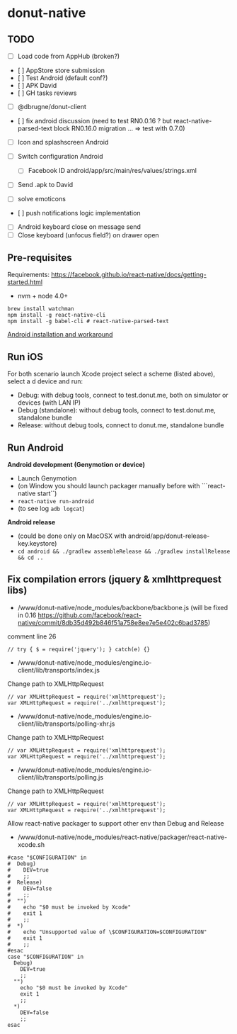 # donut-native

## TODO

* [ ] Load code from AppHub (broken?)
* [ ] AppStore store submission
* [ ] Test Android (default conf?)
* [ ] APK David
* [ ] GH tasks reviews
* [ ] @dbrugne/donut-client

* [ ] fix android discussion (need to test RN0.0.16 ? but react-native-parsed-text block RN0.16.0 migration ... => test with 0.7.0)
* [ ] Icon and splashscreen Android
* [ ] Switch configuration Android
  - [ ] Facebook ID android/app/src/main/res/values/strings.xml
* [ ] Send .apk to David

* [ ] solve emoticons
* [ ] push notifications logic implementation
* [ ] Android keyboard close on message send
* [ ] Close keyboard (unfocus field?) on drawer open

## Pre-requisites

Requirements: https://facebook.github.io/react-native/docs/getting-started.html

* nvm + node 4.0+

```
brew install watchman
npm install -g react-native-cli
npm install -g babel-cli # react-native-parsed-text
```

[Android installation and workaround](./Android.md)

## Run iOS

For both scenario launch Xcode project select a scheme (listed above), select a d
device and run:
* Debug: with debug tools, connect to test.donut.me, both on simulator or devices (with LAN IP)
* Debug (standalone): without debug tools, connect to test.donut.me, standalone bundle
* Release: without debug tools, connect to donut.me, standalone bundle

## Run Android

**Android  development (Genymotion or device)**
* Launch Genymotion
* (on Window you should launch packager manually before with ```react-native start``)
* ```react-native run-android```
* (to see log ```adb logcat```)

**Android release**
* (could be done only on MacOSX with android/app/donut-release-key.keystore)
* ```cd android && ./gradlew assembleRelease && ./gradlew installRelease && cd ..```

## Fix compilation errors (jquery & xmlhttprequest libs)

- /www/donut-native/node_modules/backbone/backbone.js (will be fixed in 0.16 https://github.com/facebook/react-native/commit/8db35d492b846f51a758e8ee7e5e402c6bad3785)

comment line 26

```
// try { $ = require('jquery'); } catch(e) {}
```

- /www/donut-native/node_modules/engine.io-client/lib/transports/index.js

Change path to XMLHttpRequest

```
// var XMLHttpRequest = require('xmlhttprequest');
var XMLHttpRequest = require('../xmlhttprequest');
```
 
- /www/donut-native/node_modules/engine.io-client/lib/transports/polling-xhr.js

Change path to XMLHttpRequest

```
// var XMLHttpRequest = require('xmlhttprequest');
var XMLHttpRequest = require('../xmlhttprequest');
```

- /www/donut-native/node_modules/engine.io-client/lib/transports/polling.js

Change path to XMLHttpRequest

```
// var XMLHttpRequest = require('xmlhttprequest');
var XMLHttpRequest = require('../xmlhttprequest');
```

Allow react-native packager to support other env than Debug and Release 

- /www/donut-native/node_modules/react-native/packager/react-native-xcode.sh

```
#case "$CONFIGURATION" in
#  Debug)
#    DEV=true
#    ;;
#  Release)
#    DEV=false
#    ;;
#  "")
#    echo "$0 must be invoked by Xcode"
#    exit 1
#    ;;
#  *)
#    echo "Unsupported value of \$CONFIGURATION=$CONFIGURATION"
#    exit 1
#    ;;
#esac
case "$CONFIGURATION" in
  Debug)
    DEV=true
    ;;
  "")
    echo "$0 must be invoked by Xcode"
    exit 1
    ;;
  *)
    DEV=false
    ;;
esac
```
